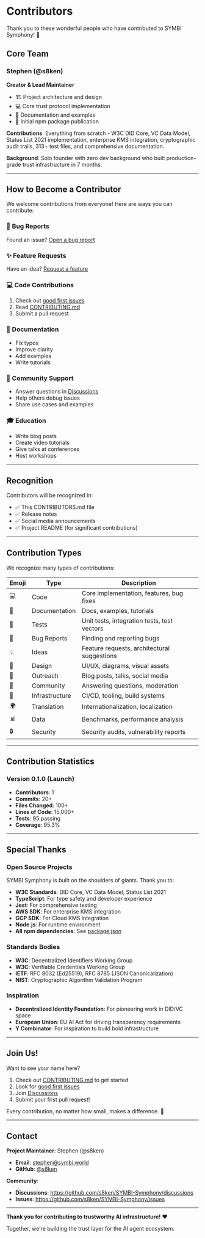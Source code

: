 # Contributors

Thank you to these wonderful people who have contributed to SYMBI Symphony! 🎉

<!-- ALL-CONTRIBUTORS-LIST:START -->

## Core Team

### Stephen (@s8ken)
**Creator & Lead Maintainer**
- 🏗️ Project architecture and design
- 💻 Core trust protocol implementation
- 📖 Documentation and examples
- 🚀 Initial npm package publication

**Contributions**: Everything from scratch - W3C DID Core, VC Data Model, Status List 2021 implementation, enterprise KMS integration, cryptographic audit trails, 313+ test files, and comprehensive documentation.

**Background**: Solo founder with zero dev background who built production-grade trust infrastructure in 7 months.

<!-- ALL-CONTRIBUTORS-LIST:END -->

---

## How to Become a Contributor

We welcome contributions from everyone! Here are ways you can contribute:

### 🐛 Bug Reports
Found an issue? [Open a bug report](https://github.com/s8ken/SYMBI-Symphony/issues/new?template=bug_report.md)

### ✨ Feature Requests
Have an idea? [Request a feature](https://github.com/s8ken/SYMBI-Symphony/issues/new?template=feature_request.md)

### 💻 Code Contributions
1. Check out [good first issues](https://github.com/s8ken/SYMBI-Symphony/issues?q=is%3Aissue+is%3Aopen+label%3A%22good+first+issue%22)
2. Read [CONTRIBUTING.md](./CONTRIBUTING.md)
3. Submit a pull request

### 📖 Documentation
- Fix typos
- Improve clarity
- Add examples
- Write tutorials

### 💬 Community Support
- Answer questions in [Discussions](https://github.com/s8ken/SYMBI-Symphony/discussions)
- Help others debug issues
- Share use cases and examples

### 🎓 Education
- Write blog posts
- Create video tutorials
- Give talks at conferences
- Host workshops

---

## Recognition

Contributors will be recognized in:

- ✅ This CONTRIBUTORS.md file
- ✅ Release notes
- ✅ Social media announcements
- ✅ Project README (for significant contributions)

---

## Contribution Types

We recognize many types of contributions:

| Emoji | Type | Description |
|-------|------|-------------|
| 💻 | Code | Core implementation, features, bug fixes |
| 📖 | Documentation | Docs, examples, tutorials |
| 🧪 | Tests | Unit tests, integration tests, test vectors |
| 🐛 | Bug Reports | Finding and reporting bugs |
| 💡 | Ideas | Feature requests, architectural suggestions |
| 🎨 | Design | UI/UX, diagrams, visual assets |
| 📢 | Outreach | Blog posts, talks, social media |
| 💬 | Community | Answering questions, moderation |
| 🔧 | Infrastructure | CI/CD, tooling, build systems |
| 🌍 | Translation | Internationalization, localization |
| 📊 | Data | Benchmarks, performance analysis |
| 🔒 | Security | Security audits, vulnerability reports |

---

## Contribution Statistics

### Version 0.1.0 (Launch)
- **Contributors**: 1
- **Commits**: 20+
- **Files Changed**: 100+
- **Lines of Code**: 15,000+
- **Tests**: 95 passing
- **Coverage**: 95.3%

---

## Special Thanks

### Open Source Projects
SYMBI Symphony is built on the shoulders of giants. Thank you to:

- **W3C Standards**: DID Core, VC Data Model, Status List 2021
- **TypeScript**: For type safety and developer experience
- **Jest**: For comprehensive testing
- **AWS SDK**: For enterprise KMS integration
- **GCP SDK**: For Cloud KMS integration
- **Node.js**: For runtime environment
- **All npm dependencies**: See [package.json](./package.json)

### Standards Bodies
- **W3C**: Decentralized Identifiers Working Group
- **W3C**: Verifiable Credentials Working Group
- **IETF**: RFC 8032 (Ed25519), RFC 8785 (JSON Canonicalization)
- **NIST**: Cryptographic Algorithm Validation Program

### Inspiration
- **Decentralized Identity Foundation**: For pioneering work in DID/VC space
- **European Union**: EU AI Act for driving transparency requirements
- **Y Combinator**: For inspiration to build bold infrastructure

---

## Join Us!

Want to see your name here?

1. Check out [CONTRIBUTING.md](./CONTRIBUTING.md) to get started
2. Look for [good first issues](https://github.com/s8ken/SYMBI-Symphony/issues?q=is%3Aissue+is%3Aopen+label%3A%22good+first+issue%22)
3. Join [Discussions](https://github.com/s8ken/SYMBI-Symphony/discussions)
4. Submit your first pull request!

Every contribution, no matter how small, makes a difference. 🙏

---

## Contact

**Project Maintainer**: Stephen (@s8ken)
- **Email**: stephen@symbi.world
- **GitHub**: [@s8ken](https://github.com/s8ken)

**Community**:
- **Discussions**: https://github.com/s8ken/SYMBI-Symphony/discussions
- **Issues**: https://github.com/s8ken/SYMBI-Symphony/issues

---

**Thank you for contributing to trustworthy AI infrastructure!** ❤️

Together, we're building the trust layer for the AI agent ecosystem.
